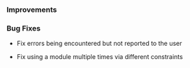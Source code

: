 ### Improvements

### Bug Fixes

- Fix errors being encountered but not reported to the user

- Fix using a module multiple times via different constraints
